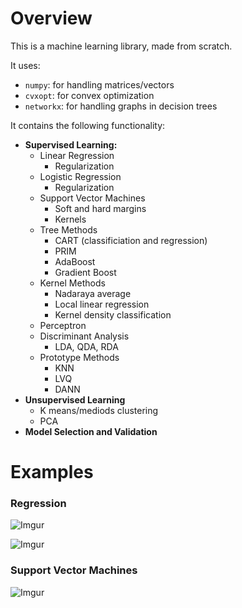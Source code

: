 # Overview

This is a machine learning library, made from scratch.  

It uses:
* `numpy`: for handling matrices/vectors
* `cvxopt`: for convex optimization
* `networkx`: for handling graphs in decision trees

It contains the following functionality:
* **Supervised Learning:**
  * Linear Regression
    * Regularization
  * Logistic Regression
    * Regularization
  * Support Vector Machines
    * Soft and hard margins
    * Kernels
  * Tree Methods
    * CART (classificiation and regression)
    * PRIM
    * AdaBoost
    * Gradient Boost
  * Kernel Methods
    * Nadaraya average
    * Local linear regression
    * Kernel density classification
  * Perceptron
  * Discriminant Analysis
    * LDA, QDA, RDA
  * Prototype Methods
    * KNN
    * LVQ
    * DANN
* **Unsupervised Learning**
  * K means/mediods clustering
  * PCA
* **Model Selection and Validation**

# Examples
### Regression

![Imgur](http://i.imgur.com/YJl0DfM.png)

![Imgur](http://i.imgur.com/eOarDws.png)

### Support Vector Machines

![Imgur](http://i.imgur.com/Uw4puZ1.jpg)


